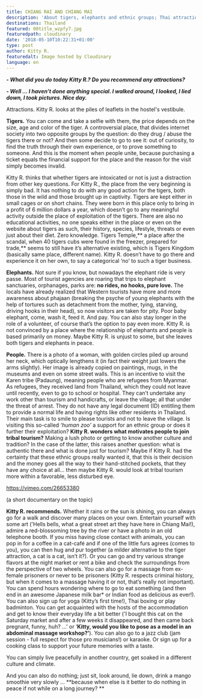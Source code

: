 ```yaml
---
title: CHIANG RAI AND CHIANG MAI
description: 'About tigers, elephants and ethnic groups; Thai attractions by Kitty''s eye.'
destinations: Thailand
featured: 00title_wzpfy7.jpg
featuredpath: cloudinary
date: '2018-05-10T10:22:31+01:00'
type: post
author: Kitty R.
featuredalt: Image hosted by Cloudinary
language: en
---
```

_**\- What did you do today Kitty R.? Do you recommend any attractions?**_

_**\- Well ... I haven’t done anything special. I walked around, I looked, I lied down, I took pictures. Nice day.**_

Attractions. Kitty R. looks at the piles of leaflets in the hostel's vestibule.

**Tigers.** You can come and take a selfie with them, the price depends on the size, age and color of the tiger. A controversial place, that divides internet society into two opposite groups by the question: do they drug / abuse the tigers there or not? And then some decide to go to see it: out of curiosity, to find the truth through their own experience, or to prove something to someone. And this is the moment when people unite, because purchasing a ticket equals the financial support for the place and the reason for the visit simply becomes invalid.

Kitty R. thinks that whether tigers are intoxicated or not is just a distraction from other key questions. For Kitty R., the place from the very beginning is simply bad. It has nothing to do with any good action for the tigers, both those in the wild and those brought up in captivity. Tigers are kept either in small cages or on short chains. They were born in this place only to bring in a profit of 6 million dollars a year, which doesn’t go to any meaningful activity outside the place of exploitation of the tigers. There are also no educational activities, no one speaks either in the place or even on the website about tigers as such, their history, species, lifestyle, threats or even just about their diet. Zero knowledge. Tigers Temple,** a place after the scandal, when 40 tigers cubs were found in the freezer, prepared for trade,** seems to still have it’s alternative existing, which is Tigers Kingdom (basically same place, different name). Kitty R. doesn’t have to go there and experience it on her own, to say a categorical ‘no’ to such a tiger business.

**Elephants.** Not sure if you know, but nowadays the elephant ride is very passe. Most of tourist agencies are roaring that trips to elephant sanctuaries, orphanages, parks are: **no rides, no hooks, pure love.** The locals have already realized that Western tourists have more and more awareness about phajaan (breaking the psyche of young elephants with the help of tortures such as detachment from the mother, tying, starving, driving hooks in their head), so now visitors are taken for pity. Poor baby elephant, come, wash it, feed it. And pay. You can also stay longer in the role of a volunteer, of course that’s the option to pay even more. Kitty R. is not convinced by a place where the relationship of elephants and people is based primarily on money. Maybe Kitty R. is unjust to some, but she leaves both tigers and elephants in peace. 

**People.** There is a photo of a woman, with golden circles piled up around her neck, which optically lengthens it (in fact their weight just lowers the arms slightly). Her image is already copied on paintings, mugs, in the museums and even on some street walls. This is an incentive to visit the Karen tribe (Padaung), meaning people who are refugees from Myanmar. As refugees, they received land from Thailand, which they could not leave until recently, even to go to school or hospital. They can’t undertake any work other than tourism and handicrafts, or leave the village; all that under the threat of arrest. They do not have any legal document (ID) entitling them to provide a normal life and having rights like other residents in Thailand. Their main task is to smile to please tourists and not to leave the village. Is visiting this so-called _‘human zoo’_ a support for an ethnic group or does it further their exploitation? **Kitty R. wonders what motivates people to join tribal tourism?** Making a lush photo or getting to know another culture and tradition? In the case of the latter, this raises another question: what is authentic there and what is done just for tourism? Maybe if Kitty R. had the certainty that these ethnic groups really wanted it, that this is their decision and the money goes all the way to their hand-stitched pockets, that they have any choice at all… then maybe Kitty R. would look at tribal tourism more within a favorable, less disturbed eye.

https://vimeo.com/26653380 

(a short documentary on the topic)

**Kitty R. recommends.** Whether it rains or the sun is shining, you can always go for a walk and discover many places on your own. Entertain yourself with some art ('Hells bells, what a great street art they have here in Chiang Mai!), admire a red-blossoming tree by the river or have a photo in an old telephone booth. If you miss having close contact with animals, you can pop in for a coffee in a cat-café and if one of the little furs agrees (comes to you), you can then hug and pur together (a milder alternative to the tiger attraction, a cat is a cat, isn’t it?). Or you can go and try various strange flavors at the night market or rent a bike and check the surroundings from the perspective of two wheels. You can also go for a massage from ex-female prisoners or never to be prisoners (Kitty R. respects criminal history, but when it comes to a massage having it or not, that’s really not important). You can spend hours wondering where to go to eat something (and then end in an awesome Japanese milk bar* or Indian food as delicious as ever!). You can also sign up for yoga (Kitty’s first time!), Thai boxing or play badminton. You can get acquainted with the hosts of the accommodation and get to know their everyday life a bit better ('I bought this cat on the Saturday market and after a few weeks it disappeared, and then came back pregnant, funny, huh? …'  or ‘**Kitty, would you like to pose as a model in an abdominal massage workshop?’**). You can also go to a jazz club (jam session - full respect for those pro musicians!) or karaoke. Or sign up for a cooking class to support your future memories with a taste. 

You can simply live peacefully in another country, get soaked in a different culture and climate.

And you can also do nothing; just sit, look around, lie down, drink a mango smoothie very slowly ... **because when else is it better to do nothing in peace if not while on a long journey? **
